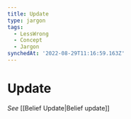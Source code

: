 ```yaml
---
title: Update
type: jargon
tags:
  - LessWrong
  - Concept
  - Jargon
synchedAt: '2022-08-29T11:16:59.163Z'
---
```

# Update

 *See* [[Belief Update|Belief update]]